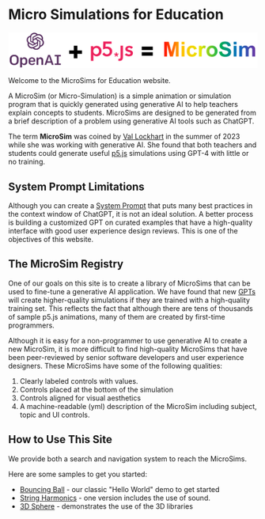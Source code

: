 # Micro Simulations for Education

![MicroSim Banner](./img/banner.png)

Welcome to the MicroSims for Education website.

A MicroSim (or Micro-Simulation) is a simple animation or simulation program that is quickly generated using generative AI to help teachers explain concepts to students.  MicroSims are
designed to be generated from a brief description of a problem using generative
AI tools such as ChatGPT.

The term **MicroSim** was coined by [Val Lockhart](https://www.linkedin.com/in/valockhart/) in the summer of 2023 while she was working with generative AI.  She found that both teachers and students could generate useful [p5.js](https://p5js.org/) simulations using GPT-4 with little or no training.

## System Prompt Limitations

Although you can create a [System Prompt](./setup/02-system-prompt.md) that puts many best practices in the context window of ChatGPT, it is not an ideal solution.
A better process is building a customized GPT on
curated examples that have a high-quality interface with good user experience design reviews.  This is one of the objectives
of this website.

## The MicroSim Registry

One of our goals on this site is to create a library of MicroSims that can be used to fine-tune a generative AI application.  We have found that new [GPTs](https://openai.com/blog/introducing-gpts) will create higher-quality simulations if they are trained with a high-quality training set.  This reflects the fact that although there are tens of thousands of sample p5.js animations, many of them are created by first-time programmers.

Although it is easy for a non-programmer to use generative AI to create a new MicroSim, it is more difficult to find high-quality MicroSims that have been peer-reviewed by senior software developers and user experience designers.  These MicroSims have some of the following qualities:

1. Clearly labeled controls with values.
2. Controls placed at the bottom of the simulation
3. Controls aligned for visual aesthetics
4. A machine-readable (yml) description of the MicroSim including subject, topic and UI controls.

## How to Use This Site

We provide both a search and navigation system to reach the MicroSims.

Here are some samples to get you started:

* [Bouncing Ball](./sims/bouncing-ball/index.md) - our classic "Hello World" demo to get started
* [String Harmonics](./sims/string-harmonics/index.md) - one version includes the use of sound.
* [3D Sphere](./sims/sphere/index.md) - demonstrates the use of the 3D libraries